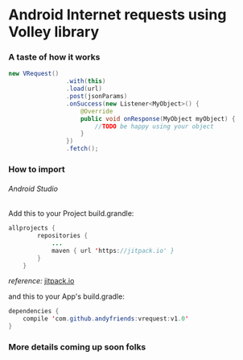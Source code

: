 # Android Internet requests using Volley library

### A taste of how it works
```java
new VRequest()
                .with(this)
                .load(url)
                .post(jsonParams)
                .onSuccess(new Listener<MyObject>() {
                    @Override
                    public void onResponse(MyObject myObject) {
                        //TODO be happy using your object
                    }
                })
                .fetch();
```

### How to import
###### Android Studio
Add this to your Project build.grandle:

```java
allprojects {
		repositories {
			...
			maven { url 'https://jitpack.io' }
		}
	}
```
*reference:* [jitpack.io](https://jitpack.io)


and this to your App's build.gradle:
```java 
dependencies {
    compile 'com.github.andyfriends:vrequest:v1.0'
}
```

### More details coming up soon folks

